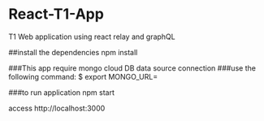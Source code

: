 # React-T1-App
T1 Web application using react relay and graphQL

##install the dependencies
npm install

###This app require mongo cloud DB data source connection
###use the following command:
$ export MONGO_URL= <your mongo db data source url with username and password>

###to run application
npm start

access
http://localhost:3000
